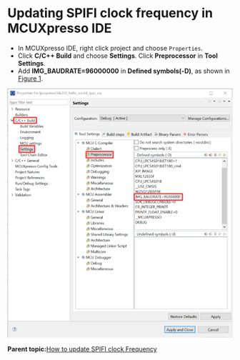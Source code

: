 # Updating SPIFI clock frequency in MCUXpresso IDE

-   In MCUXpresso IDE, right click project and choose `Properties`.
-   Click **C/C++ Build** and choose **Settings**. Click **Preprocessor** in **Tool Settings**.
-   Add **IMG\_BAUDRATE=96000000** in **Defined symbols\(-D\)**, as shown in [Figure 1](updating_spifi_clock_frequency_in_mcuxpresso_ide.md#MCUXPRESSOSETTING).

![](../images/mcuxpresso_setting.png "MCUXpresso settings")

**Parent topic:**[How to update SPIFI clock Frequency](../topics/how_to_update_spifi_clock_frequency.md#)

